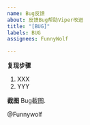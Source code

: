 ```yaml
---
name: Bug反馈
about: 反馈Bug帮助Viper改进
title: "[BUG]"
labels: BUG
assignees: FunnyWolf

---
```


**复现步骤**
1. XXX
2. YYY

**截图**
Bug截图.

@Funnywolf

<!--
以下信息可能会帮助你
[下载日志/联系作者/问题汇总](https://www.yuque.com/vipersec/install/py5fqc)
或者搜索Issues
-->
